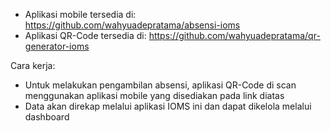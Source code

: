 - Aplikasi mobile tersedia di: https://github.com/wahyuadepratama/absensi-ioms 
- Aplikasi QR-Code tersedia di: https://github.com/wahyuadepratama/qr-generator-ioms

Cara kerja:
- Untuk melakukan pengambilan absensi, aplikasi QR-Code di scan menggunakan aplikasi mobile yang disediakan pada link diatas
- Data akan direkap melalui aplikasi IOMS ini dan dapat dikelola melalui dashboard
